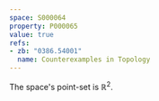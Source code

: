 ```yaml
---
space: S000064
property: P000065
value: true
refs:
- zb: "0386.54001"
  name: Counterexamples in Topology
---
```


The space's point-set is $\mathbb R^2$.
